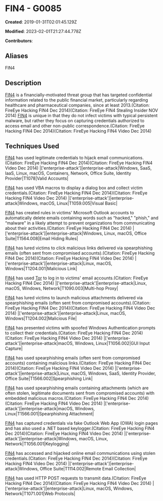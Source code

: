 # FIN4 - G0085

**Created**: 2019-01-31T02:01:45.129Z

**Modified**: 2023-02-01T21:27:44.778Z

**Contributors**: 

## Aliases

FIN4

## Description

[FIN4](https://attack.mitre.org/groups/G0085) is a financially-motivated threat group that has targeted confidential information related to the public financial market, particularly regarding healthcare and pharmaceutical companies, since at least 2013.(Citation: FireEye Hacking FIN4 Dec 2014)(Citation: FireEye FIN4 Stealing Insider NOV 2014) [FIN4](https://attack.mitre.org/groups/G0085) is unique in that they do not infect victims with typical persistent malware, but rather they focus on capturing credentials authorized to access email and other non-public correspondence.(Citation: FireEye Hacking FIN4 Dec 2014)(Citation: FireEye Hacking FIN4 Video Dec 2014)

## Techniques Used


[FIN4](https://attack.mitre.org/groups/G0085) has used legitimate credentials to hijack email communications.(Citation: FireEye Hacking FIN4 Dec 2014)(Citation: FireEye Hacking FIN4 Video Dec 2014)
|['enterprise-attack']|enterprise-attack|Windows, SaaS, IaaS, Linux, macOS, Containers, Network, Office Suite, Identity Provider|T1078|Valid Accounts|


[FIN4](https://attack.mitre.org/groups/G0085) has used VBA macros to display a dialog box and collect victim credentials.(Citation: FireEye Hacking FIN4 Dec 2014)(Citation: FireEye Hacking FIN4 Video Dec 2014)
|['enterprise-attack']|enterprise-attack|Windows, macOS, Linux|T1059.005|Visual Basic|


[FIN4](https://attack.mitre.org/groups/G0085) has created rules in victims' Microsoft Outlook accounts to automatically delete emails containing words such as “hacked," "phish," and “malware" in a likely attempt to prevent organizations from communicating about their activities.(Citation: FireEye Hacking FIN4 Dec 2014)
|['enterprise-attack']|enterprise-attack|Windows, Linux, macOS, Office Suite|T1564.008|Email Hiding Rules|


[FIN4](https://attack.mitre.org/groups/G0085) has lured victims to click malicious links delivered via spearphishing emails (often sent from compromised accounts).(Citation: FireEye Hacking FIN4 Dec 2014)(Citation: FireEye Hacking FIN4 Video Dec 2014)
|['enterprise-attack']|enterprise-attack|Linux, macOS, Windows|T1204.001|Malicious Link|


[FIN4](https://attack.mitre.org/groups/G0085) has used [Tor](https://attack.mitre.org/software/S0183) to log in to victims' email accounts.(Citation: FireEye Hacking FIN4 Dec 2014)
|['enterprise-attack']|enterprise-attack|Linux, macOS, Windows, Network|T1090.003|Multi-hop Proxy|


[FIN4](https://attack.mitre.org/groups/G0085) has lured victims to launch malicious attachments delivered via spearphishing emails (often sent from compromised accounts).(Citation: FireEye Hacking FIN4 Dec 2014)(Citation: FireEye Hacking FIN4 Video Dec 2014)
|['enterprise-attack']|enterprise-attack|Linux, macOS, Windows|T1204.002|Malicious File|


[FIN4](https://attack.mitre.org/groups/G0085) has presented victims with spoofed Windows Authentication prompts to collect their credentials.(Citation: FireEye Hacking FIN4 Dec 2014)(Citation: FireEye Hacking FIN4 Video Dec 2014)
|['enterprise-attack']|enterprise-attack|macOS, Windows, Linux|T1056.002|GUI Input Capture|


[FIN4](https://attack.mitre.org/groups/G0085) has used spearphishing emails (often sent from compromised accounts) containing malicious links.(Citation: FireEye Hacking FIN4 Dec 2014)(Citation: FireEye Hacking FIN4 Video Dec 2014)
|['enterprise-attack']|enterprise-attack|Linux, macOS, Windows, SaaS, Identity Provider, Office Suite|T1566.002|Spearphishing Link|


[FIN4](https://attack.mitre.org/groups/G0085) has used spearphishing emails containing attachments (which are often stolen, legitimate documents sent from compromised accounts) with embedded malicious macros.(Citation: FireEye Hacking FIN4 Dec 2014)(Citation: FireEye Hacking FIN4 Video Dec 2014)
|['enterprise-attack']|enterprise-attack|macOS, Windows, Linux|T1566.001|Spearphishing Attachment|


[FIN4](https://attack.mitre.org/groups/G0085) has captured credentials via fake Outlook Web App (OWA) login pages and has also used a .NET based keylogger.(Citation: FireEye Hacking FIN4 Dec 2014)(Citation: FireEye Hacking FIN4 Video Dec 2014)
|['enterprise-attack']|enterprise-attack|Windows, macOS, Linux, Network|T1056.001|Keylogging|


[FIN4](https://attack.mitre.org/groups/G0085) has accessed and hijacked online email communications using stolen credentials.(Citation: FireEye Hacking FIN4 Dec 2014)(Citation: FireEye Hacking FIN4 Video Dec 2014)
|['enterprise-attack']|enterprise-attack|Windows, Office Suite|T1114.002|Remote Email Collection|


[FIN4](https://attack.mitre.org/groups/G0085) has used HTTP POST requests to transmit data.(Citation: FireEye Hacking FIN4 Dec 2014)(Citation: FireEye Hacking FIN4 Video Dec 2014)
|['enterprise-attack']|enterprise-attack|Linux, macOS, Windows, Network|T1071.001|Web Protocols|

